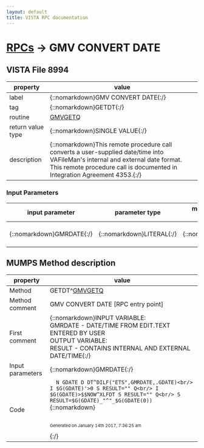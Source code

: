 ```yaml
---
layout: default
title: VISTA RPC documentation
---
```




# [RPCs](TableOfContent.md) &#8594; GMV CONVERT DATE 


 ## VISTA File 8994 


 property | value 
--- | --- 
 label | {::nomarkdown}GMV CONVERT DATE{:/}
 tag | {::nomarkdown}GETDT{:/}
 routine | [GMVGETQ](http://code.osehra.org/dox/Routine_GMVGETQ_source.html)
 return value type | {::nomarkdown}SINGLE VALUE{:/}
 description | {::nomarkdown}This remote procedure call converts a user-supplied date/time into VAFileMan's internal and external date format. This remote procedure call is documented in Integration Agreement 4353.{:/}

### Input Parameters

| input parameter | parameter type | maximum data length | required | description | 
| --- | --- | --- | --- | --- | 
| {::nomarkdown}GMRDATE{:/} | {::nomarkdown}LITERAL{:/} | {::nomarkdown}30{:/} | {::nomarkdown}true{:/} | {::nomarkdown}GMRDATE is the user-supplied date/time text.{:/} | 


## MUMPS Method description

 property | value 
 --- | --- 
 Method | GETDT^[GMVGETQ](http://code.osehra.org/dox/Routine_GMVGETQ_source.html)
 Method comment | GMV CONVERT DATE [RPC entry point]
 First comment | {::nomarkdown}INPUT VARIABLE:<br/>GMRDATE - DATE/TIME FROM EDIT.TEXT ENTERED BY USER<br/>OUTPUT VARIABLE:<br/>RESULT - CONTAINS INTERNAL AND EXTERNAL DATE/TIME{:/}
 Input parameters | {::nomarkdown}GMRDATE{:/}
 Code | ```  N GDATE D DT^DILF("ETS",GMRDATE,.GDATE)<br/> I $G(GDATE)'>0 S RESULT="" Q<br/> I $G(GDATE)>$$NOW^XLFDT S RESULT="" Q<br/> S RESULT=$G(GDATE)_"^"_$G(GDATE(0))```{::nomarkdown} <br/><br/><p style="font-size: 11px">Generated on January 14th 2017, 7:36:25 am</p>{:/}